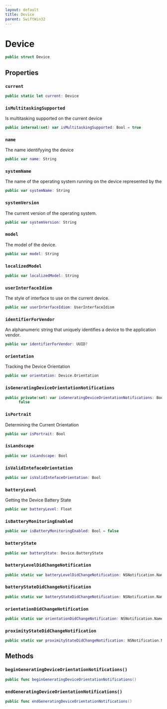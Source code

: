 ```yaml
---
layout: default
title: Device
parent: SwiftWin32
---
```

# Device

``` swift
public struct Device 
```

## Properties

### `current`

``` swift
public static let current: Device 
```

### `isMultitaskingSupported`

Is multitasking supported on the current device

``` swift
public internal(set) var isMultitaskingSupported: Bool = true
```

### `name`

The name identifyying the device

``` swift
public var name: String 
```

### `systemName`

The name of the operating system running on the device represented by the

``` swift
public var systemName: String 
```

### `systemVersion`

The current version of the operating system.

``` swift
public var systemVersion: String 
```

### `model`

The model of the device.

``` swift
public var model: String 
```

### `localizedModel`

``` swift
public var localizedModel: String 
```

### `userInterfaceIdiom`

The style of interface to use on the current device.

``` swift
public var userInterfaceIdiom: UserInterfaceIdiom 
```

### `identifierForVendor`

An alphanumeric string that uniquely identifies a device to the
application vendor.

``` swift
public var identifierForVendor: UUID? 
```

### `orientation`

Tracking the Device Orientation

``` swift
public var orientation: Device.Orientation 
```

### `isGeneratingDeviceOrientationNotifications`

``` swift
public private(set) var isGeneratingDeviceOrientationNotifications: Bool =
      false
```

### `isPortrait`

Determining the Current Orientation

``` swift
public var isPortrait: Bool 
```

### `isLandscape`

``` swift
public var isLandscape: Bool 
```

### `isValidIntefaceOrientation`

``` swift
public var isValidIntefaceOrientation: Bool 
```

### `batteryLevel`

Getting the Device Battery State

``` swift
public var batteryLevel: Float 
```

### `isBatteryMonitoringEnabled`

``` swift
public var isBatteryMonitoringEnabled: Bool = false 
```

### `batteryState`

``` swift
public var batteryState: Device.BatteryState 
```

### `batteryLevelDidChangeNotification`

``` swift
public static var batteryLevelDidChangeNotification: NSNotification.Name 
```

### `batteryStateDidChangeNotification`

``` swift
public static var batteryStateDidChangeNotification: NSNotification.Name 
```

### `orientationDidChangeNotification`

``` swift
public static var orientationDidChangeNotification: NSNotification.Name 
```

### `proximityStateDidChangeNotification`

``` swift
public static var proximityStateDidChangeNotification: NSNotification.Name 
```

## Methods

### `beginGeneratingDeviceOrientationNotifications()`

``` swift
public func beginGeneratingDeviceOrientationNotifications() 
```

### `endGeneratingDeviceOrientationNotifications()`

``` swift
public func endGeneratingDeviceOrientationNotifications() 
```
